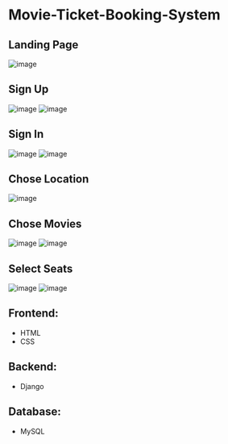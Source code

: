 # Movie-Ticket-Booking-System

## Landing Page
![image](https://github.com/Sanjay-Krishna3/Movie-Ticket-Booking-System/assets/81072773/d12e0d1b-9010-4a04-a2a4-8254d5f9f7f6)


## Sign Up
![image](https://github.com/Sanjay-Krishna3/Movie-Ticket-Booking-System/assets/81072773/b8bb7a6d-9194-4a70-b901-9c6401fae10f)
![image](https://github.com/Sanjay-Krishna3/Movie-Ticket-Booking-System/assets/81072773/6294dc31-8dda-4fd2-9566-4e72cfca63e5)

## Sign In
![image](https://github.com/Sanjay-Krishna3/Movie-Ticket-Booking-System/assets/81072773/75f9fcfd-0301-4a15-9e0d-db778e8804f3)
![image](https://github.com/Sanjay-Krishna3/Movie-Ticket-Booking-System/assets/81072773/3c8d832a-1424-4415-93d4-8f51d371a85a)

## Chose Location
![image](https://github.com/Sanjay-Krishna3/Movie-Ticket-Booking-System/assets/81072773/435bb904-b1cc-4adf-b470-4b0dc4b10a71)

## Chose Movies
![image](https://github.com/Sanjay-Krishna3/Movie-Ticket-Booking-System/assets/81072773/b62e9451-74d7-4bfd-a116-3a686d5bbd85)
![image](https://github.com/Sanjay-Krishna3/Movie-Ticket-Booking-System/assets/81072773/c0d59d8e-a98e-4bbf-8e7b-cb3e77f22af2)

## Select Seats
![image](https://github.com/Sanjay-Krishna3/Movie-Ticket-Booking-System/assets/81072773/dafec3e7-f09e-4697-b02d-9b17434b3442)
![image](https://github.com/Sanjay-Krishna3/Movie-Ticket-Booking-System/assets/81072773/3a348d6b-4ce2-4737-9e92-8cd48cf9cac9)

## Frontend:
  * HTML
  * CSS

## Backend:
  * Django

## Database:
  * MySQL
